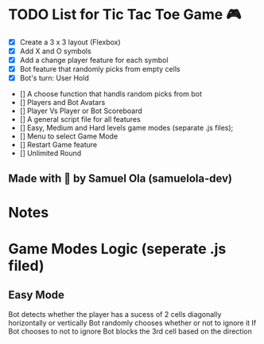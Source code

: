 #   TODO List for Tic Tac Toe Game 🎮

-   [x] Create a 3 x 3 layout (Flexbox)
-   [x]  Add X and O symbols
-   [x]  Add a change player feature for each symbol
-   [x]  Bot feature that randomly picks from empty cells 
-   [x]  Bot's turn: User Hold
-   []  A choose function that handls random picks from bot
-   []  Players and Bot Avatars
-   []  Player Vs Player or Bot Scoreboard
-   []  A general script file for all features
-   []  Easy, Medium and Hard levels game modes (separate .js files);
-   []  Menu to select Game Mode
-   []  Restart Game feature
-   []  Unlimited Round

## Made with 💖 by Samuel Ola (samuelola-dev)


# Notes

# Game Modes Logic  (seperate .js filed)
## Easy Mode
Bot detects whether the player has a sucess of 2 cells diagonally horizontally or vertically
Bot randomly chooses whether or not to ignore it
If Bot chooses to not to ignore Bot blocks the 3rd cell based on the direction




